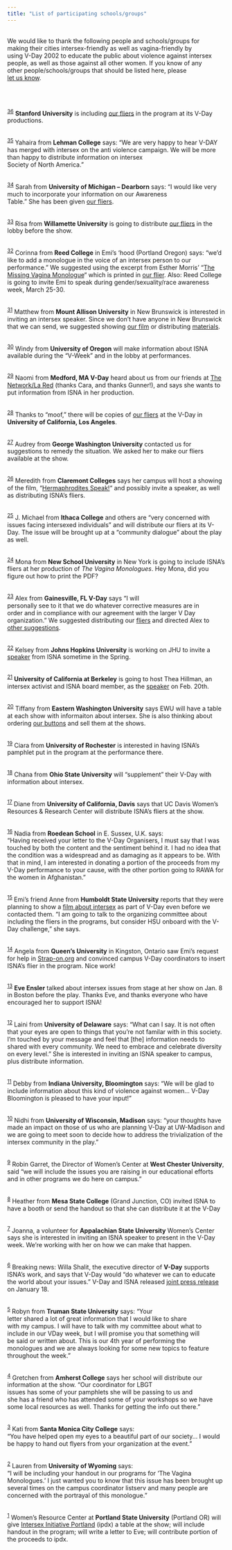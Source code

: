 ```yaml
---
title: "List of participating schools/groups"
---
```


<br>We would like to thank the following people and schools/groups for <br>making their cities intersex-friendly as well as vagina-friendly by <br>using V-Day 2002 to educate the public about violence against intersex <br>people, as well as those against all other women. If you know of any <br>other people/schools/groups that should be listed here, please <br>[let us know][1].<br><br><p class=m2><br>

<sup class="footnote" id="fnrev12996810035d852b4cb34ff-1"><a href="#fn12996810035d852b4cb34ff-1">36</a></sup> <b class=dr>Stanford University</b> is including [our fliers][2] in the program at its V-Day productions.<br></p><p class=m2><br><sup class="footnote" id="fnrev12996810035d852b4cb34ff-2"><a href="#fn12996810035d852b4cb34ff-2">35</a></sup> Yahaira from <b class=dr>Lehman College</b> says: &#8220;We are very happy to hear V-<span class="caps">DAY</span> has merged with intersex on the anti violence campaign. We will be more than happy to distribute information on intersex <br>Society of North America.&#8221;<br></p><p class=m2><br><sup class="footnote" id="fnrev12996810035d852b4cb34ff-3"><a href="#fn12996810035d852b4cb34ff-3">34</a></sup> Sarah from <b class=dr>University of Michigan &#8211; Dearborn</b> says: &#8220;I would like very much to incorporate your information on our Awareness <br>Table.&#8221; She has been given [our fliers][2].<br></p><p class=m2><br><sup class="footnote" id="fnrev12996810035d852b4cb34ff-4"><a href="#fn12996810035d852b4cb34ff-4">33</a></sup> Risa from <b class=dr>Willamette University</b> is going to distribute [our fliers][2] in the lobby before the show.<br></p><p class=m2><br><sup class="footnote" id="fnrev12996810035d852b4cb34ff-5"><a href="#fn12996810035d852b4cb34ff-5">32</a></sup> Corinna from <b class=dr>Reed College</b> in Emi&#8217;s &#8216;hood (Portland Oregon) says: &#8220;we&#8217;d like to add a monologue in the voice of an intersex person to our performance.&#8221; We suggested using the excerpt from Esther Morris&#8217; &#8220;[The Missing Vagina Monologue][3]&#8220; which is printed in [our flier][2]. Also: Reed College is going to invite Emi to speak during gender/sexuality/race awareness week, March 25-30.<br></p><p class=m2><br><sup class="footnote" id="fnrev12996810035d852b4cb34ff-6"><a href="#fn12996810035d852b4cb34ff-6">31</a></sup> Matthew from <b class=dr>Mount Allison University</b> in New Brunswick is interested in inviting an intersex speaker. Since we don&#8217;t have anyone in New Brunswick that we can send, we suggested showing [our film][4] or distributing [materials][2].<br></p><p class=m2><br><sup class="footnote" id="fnrev12996810035d852b4cb34ff-7"><a href="#fn12996810035d852b4cb34ff-7">30</a></sup> Windy from <b class=dr>University of Oregon</b> will make information about <span class="caps">ISNA</span> available during the &#8220;V-Week&#8221; and in the lobby at performances.<br></p><p class=m2><br><sup class="footnote" id="fnrev12996810035d852b4cb34ff-8"><a href="#fn12996810035d852b4cb34ff-8">29</a></sup> Naomi from <b class=dr>Medford, MA V-Day</b> heard about us from our friends at [The Network/La Red][5] (thanks Cara, and thanks Gunner!), and says she wants to put information from <span class="caps">ISNA</span> in her production.<br></p><p class=m2><br><sup class="footnote" id="fnrev12996810035d852b4cb34ff-9"><a href="#fn12996810035d852b4cb34ff-9">28</a></sup> Thanks to &#8220;moof,&#8221; there will be copies of [our fliers][2] at the V-Day in <b class=dr>University of California, Los Angeles</b>.<br></p><p class=m2><br><sup class="footnote" id="fnrev12996810035d852b4cb34ff-10"><a href="#fn12996810035d852b4cb34ff-10">27</a></sup> Audrey from <b class=dr>George Washington University</b> contacted us for suggestions to remedy the situation. We asked her to make our fliers available at the show.<br></p><p class=m2><br><sup class="footnote" id="fnrev12996810035d852b4cb34ff-11"><a href="#fn12996810035d852b4cb34ff-11">26</a></sup> Meredith from <b class=dr>Claremont Colleges</b> says her campus will host a showing of the film, &#8220;[Hermaphrodites Speak!][4]&#8220; and possibly invite a speaker, as well as distributing <span class="caps">ISNA</span>&#8217;s fliers.<br></p><p class=m2><br><sup class="footnote" id="fnrev12996810035d852b4cb34ff-12"><a href="#fn12996810035d852b4cb34ff-12">25</a></sup> J. Michael from <b class=dr>Ithaca College</b> and others are &#8220;very concerned with issues facing intersexed individuals&#8221; and will distribute our fliers at its V-Day. The issue will be brought up at a &#8220;community dialogue&#8221; about the play as well.<br></p><p class=m2><br><sup class="footnote" id="fnrev12996810035d852b4cb34ff-13"><a href="#fn12996810035d852b4cb34ff-13">24</a></sup> Mona from <b class=dr>New School University</b> in New York is going to include <span class="caps">ISNA</span>&#8217;s fliers at her production of _The Vagina Monologues_. Hey Mona, did you figure out how to print the <span class="caps">PDF</span>?<br></p><p class=m2><br><sup class="footnote" id="fnrev12996810035d852b4cb34ff-14"><a href="#fn12996810035d852b4cb34ff-14">23</a></sup> Alex from <b class=dr>Gainesville, FL V-Day</b> says &#8220;I will <br>personally see to it that we do whatever corrective measures are in <br>order and in compliance with our agreement with the larger V Day <br>organization.&#8221; We suggested distributing our [fliers][2] and directed Alex to [other suggestions][6].<br></p><p class=m2><br><sup class="footnote" id="fnrev12996810035d852b4cb34ff-15"><a href="#fn12996810035d852b4cb34ff-15">22</a></sup> Kelsey from <b class=dr>Johns Hopkins University</b> is working on <span class="caps">JHU</span> to invite a [speaker][7] from <span class="caps">ISNA</span> sometime in the Spring.<br></p><p class=m2><br><sup class="footnote" id="fnrev12996810035d852b4cb34ff-16"><a href="#fn12996810035d852b4cb34ff-16">21</a></sup> <b class=dr>University of California at Berkeley</b> is going to host Thea Hillman, an intersex activist and <span class="caps">ISNA</span> board member, as the [speaker][7] on Feb. 20th.<br></p><p class=m2><br><sup class="footnote" id="fnrev12996810035d852b4cb34ff-17"><a href="#fn12996810035d852b4cb34ff-17">20</a></sup> Tiffany from <b class=dr>Eastern Washington University</b> says <span class="caps">EWU</span> will have a table at each show with informaiton about intersex. She is also thinking about ordering [our buttons][4] and sell them at the shows.<br></p><p class=m2><br><sup class="footnote" id="fnrev12996810035d852b4cb34ff-18"><a href="#fn12996810035d852b4cb34ff-18">19</a></sup> Ciara from <b class=dr>University of Rochester</b> is interested in having <span class="caps">ISNA</span>&#8217;s pamphlet put in the program at the performance there.<br></p><p class=m2><br><sup class="footnote" id="fnrev12996810035d852b4cb34ff-19"><a href="#fn12996810035d852b4cb34ff-19">18</a></sup> Chana from <b class=dr>Ohio State University</b> will &#8220;supplement&#8221; their V-Day with information about intersex. <br></p><p class=m2><br><sup class="footnote" id="fnrev12996810035d852b4cb34ff-20"><a href="#fn12996810035d852b4cb34ff-20">17</a></sup> Diane from <b class=dr>University of California, Davis</b> says that UC Davis Women&#8217;s Resources & Research Center will distribute <span class="caps">ISNA</span>&#8217;s fliers at the show.<br></p><p class=m2><br><sup class="footnote" id="fnrev12996810035d852b4cb34ff-21"><a href="#fn12996810035d852b4cb34ff-21">16</a></sup> Nadia from <b class=dr>Roedean School</b> in E. Sussex, U.K. says: <br>&#8220;Having received your letter to the V-Day Organisers, I must say that I was <br>touched by both the content and the sentiment behind it. I had no idea that <br>the condition was a widespread and as damaging as it appears to be. With <br>that in mind, I am interested in donating a portion of the proceeds from my <br>V-Day performance to your cause, with the other portion going to <span class="caps">RAWA</span> for <br>the women in Afghanistan.&#8221;<br></p><p class=m2><br><sup class="footnote" id="fnrev12996810035d852b4cb34ff-22"><a href="#fn12996810035d852b4cb34ff-22">15</a></sup> Emi&#8217;s friend Anne from <b class=dr>Humboldt State University</b> reports that they were planning to show a [film about intersex][8] as part of V-Day even before we contacted them. &#8220;I am going to talk to the organizing committee about including the fliers in the programs, but consider <span class="caps">HSU</span> onboard with the V-Day challenge,&#8221; she says.<br></p><p class=m2><br><sup class="footnote" id="fnrev12996810035d852b4cb34ff-23"><a href="#fn12996810035d852b4cb34ff-23">14</a></sup> Angela from <b class=dr>Queen&#8217;s University</b> in Kingston, Ontario saw Emi&#8217;s request for help in [Strap-on.org][9] and convinced campus V-Day coordinators to insert <span class="caps">ISNA</span>&#8217;s flier in the program. Nice work!<br></p><p class=m2><br><sup class="footnote" id="fnrev12996810035d852b4cb34ff-24"><a href="#fn12996810035d852b4cb34ff-24">13</a></sup> <b class=dr>Eve Ensler</b> talked about intersex issues from stage at her show on Jan. 8 in Boston before the play. Thanks Eve, and thanks everyone who have encouraged her to support <span class="caps">ISNA</span>!<br></p><p class=m2><br><sup class="footnote" id="fnrev12996810035d852b4cb34ff-25"><a href="#fn12996810035d852b4cb34ff-25">12</a></sup> Laini from <b class=dr>University of Delaware</b> says: &#8220;What can I say. It is not often that your eyes are open to things that you&#8217;re not familar with in this society. I&#8217;m touched by your message and feel that [the] information needs to shared with every community. We need to embrace and celebrate diversity on every level.&#8221; She is interested in inviting an <span class="caps">ISNA</span> speaker to campus, plus distribute information.<br></p><p class=m2><br><sup class="footnote" id="fnrev12996810035d852b4cb34ff-26"><a href="#fn12996810035d852b4cb34ff-26">11</a></sup> Debby from <b class=dr>Indiana University, Bloomington</b> says: &#8220;We will be glad to include information about this kind of violence against women&#8230; V-Day Bloomington is pleased to have your input!&#8221;<br></p><p class=m2><br><sup class="footnote" id="fnrev12996810035d852b4cb34ff-27"><a href="#fn12996810035d852b4cb34ff-27">10</a></sup> Nidhi from <b class=dr>University of Wisconsin, Madison</b> says: &#8220;your thoughts have made an impact on those of us who are planning V-Day at UW-Madison and we are going to meet soon to decide how to address the trivialization of the intersex community in the play.&#8221;<br></p><p class=m2><br><sup class="footnote" id="fnrev12996810035d852b4cb34ff-28"><a href="#fn12996810035d852b4cb34ff-28">9</a></sup> Robin Garret, the Director of Women&#8217;s Center at <b class=dr>West Chester University</b>, said &#8220;we will include the issues you are raising in our educational efforts and in other programs we do here on campus.&#8221;<br></p><p class=m2><br><sup class="footnote" id="fnrev12996810035d852b4cb34ff-29"><a href="#fn12996810035d852b4cb34ff-29">8</a></sup> Heather from <b class=dr>Mesa State College</b> (Grand Junction, CO) invited <span class="caps">ISNA</span> to have a booth or send the handout so that she can distribute it at the V-Day <br></p><p class=m2><br><sup class="footnote" id="fnrev12996810035d852b4cb34ff-30"><a href="#fn12996810035d852b4cb34ff-30">7</a></sup> Joanna, a volunteer for <b class=dr>Appalachian State University</b> Women&#8217;s Center says she is interested in inviting an <span class="caps">ISNA</span> speaker to present in the V-Day week. We&#8217;re working with her on how we can make that happen.<br></p><p class=m2><br><sup class="footnote" id="fnrev12996810035d852b4cb34ff-31"><a href="#fn12996810035d852b4cb34ff-31">6</a></sup> Breaking news: Willa Shalit, the executive director of <b class=dr>V-Day</b> supports <span class="caps">ISNA</span>&#8217;s work, and says that V-Day would &#8220;do whatever we can to educate the world about your issues.&#8221; V-Day and <span class="caps">ISNA</span> released [joint press release][10] on January 18.<br></p><p class=m2><br><sup class="footnote" id="fnrev12996810035d852b4cb34ff-32"><a href="#fn12996810035d852b4cb34ff-32">5</a></sup> Robyn from <b class=dr>Truman State University</b> says: &#8220;Your <br>letter shared a lot of great information that I would like to share <br>with my campus. I will have to talk with my committee about what to <br>include in our VDay week, but I will promise you that something will <br>be said or written about. This is our 4th year of performing the <br>monologues and we are always looking for some new topics to feature <br>throughout the week.&#8221;<br></p><p class=m2><br><sup class="footnote" id="fnrev12996810035d852b4cb34ff-33"><a href="#fn12996810035d852b4cb34ff-33">4</a></sup> Gretchen from <b class=dr>Amherst College</b> says her school will distribute our information at the show. &#8220;Our coordinator for <span class="caps">LBGT</span> <br>issues has some of your pamphlets she will be passing to us and <br>she has a friend who has attended some of your workshops so we have <br>some local resources as well. Thanks for getting the info out there.&#8221;<br></p><p class=m2><br><sup class="footnote" id="fnrev12996810035d852b4cb34ff-34"><a href="#fn12996810035d852b4cb34ff-34">3</a></sup> Kati from <b class=dr>Santa Monica City College</b> says:<br>&#8220;You have helped open my eyes to a beautiful part of our society&#8230; I would be happy to hand out flyers from your organization at the event.&#8221;<br></p><p class=m2><br><sup class="footnote" id="fnrev12996810035d852b4cb34ff-35"><a href="#fn12996810035d852b4cb34ff-35">2</a></sup> Lauren from <b class=dr>University of Wyoming</b> says: <br>&#8220;I will be including your handout in our programs for &#8216;The Vagina Monologues.&#8217; I just wanted you to know that this issue has been brought up several times on the campus coordinator listserv and many people are concerned with the portrayal of this monologue.&#8221;<br></p><p class=m2><br><sup class="footnote" id="fnrev12996810035d852b4cb34ff-36"><a href="#fn12996810035d852b4cb34ff-36">1</a></sup> Women&#8217;s Resource Center at <b class=dr>Portland State University</b> (Portland OR) will give [Intersex Initiative Portland][11] (ipdx) a table at the show; will include handout in the program; will write a letter to Eve; will contribute portion of the proceeds to ipdx.<br></p><br>

 [1]: mailto:emi@isna.org
 [2]: powertools.html
 [3]: /library/missingvagina.html
 [4]: store.html
 [5]: http://www.thenetworklared.org/
 [6]: suggestions.html
 [7]: speakers.html
 [8]: store-herm.html
 [9]: http://www.strap-on.org/
 [10]: /pr/pr20020118.html
 [11]: http://www.survivorproject.org/